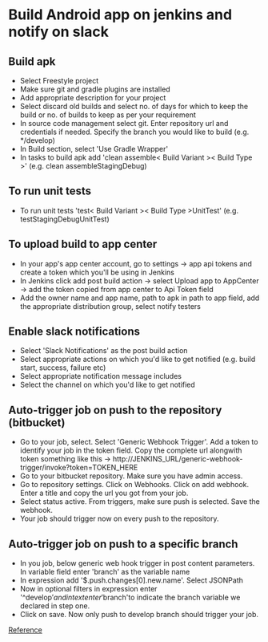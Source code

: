 # Build Android app on jenkins and notify on slack

## Build apk

- Select Freestyle project
- Make sure git and gradle plugins are installed
- Add appropriate description for your project
- Select discard old builds and select no. of days for which to keep the build or no. of builds to keep as per your requirement
- In source code management select git. Enter repository url and credentials if needed. Specify the branch you would like to build (e.g. */develop)
- In Build section, select 'Use Gradle Wrapper' 
- In tasks to build apk add 'clean assemble< Build Variant >< Build Type >' (e.g. clean assembleStagingDebug)
  
## To run unit tests
  
- To run unit tests 'test< Build Variant >< Build Type >UnitTest' (e.g. testStagingDebugUnitTest)
  
## To upload build to app center
  
- In your app's app center account, go to settings -> app api tokens and create a token which you'll be using in Jenkins
- In Jenkins click add post build action -> select Upload app to AppCenter -> add the token copied from app center to Api Token field
- Add the owner name and app name, path to apk in path to app field, add the appropriate distribution group, select notify testers

## Enable slack notifications

- Select 'Slack Notifications' as the post build action
- Select appropriate actions on which you'd like to get notified (e.g. build start, success, failure etc)
- Select appropriate notification message includes
- Select the channel on which you'd like to get notified

## Auto-trigger job on push to the repository (bitbucket)
- Go to your job, select. Select 'Generic Webhook Trigger'. Add a token to identify your job in the token field. Copy the complete url alongwith token something like this -> http://JENKINS_URL/generic-webhook-trigger/invoke?token=TOKEN_HERE
- Go to your bitbucket repository. Make sure you have admin access.
- Go to repository settings. Click on Webhooks. Click on add webhook. Enter a title and copy the url you got from your job.
- Select status active. From triggers, make sure push is selected. Save the webhook.
- Your job should trigger now on every push to the repository.

## Auto-trigger job on push to a specific branch
- In you job, below generic web hook trigger in post content parameters. In variable field enter 'branch' as the variable name
- In expression add '$.push.changes[0].new.name'. Select JSONPath
- Now in optional filters in expression enter '^develop$' and in text enter '$branch'to indicate the branch variable we declared in step one.
- Click on save. Now only push to develop branch should trigger your job. 

[Reference](https://bugfender.com/blog/how-to-add-your-first-android-job-to-jenkins/amp/)
